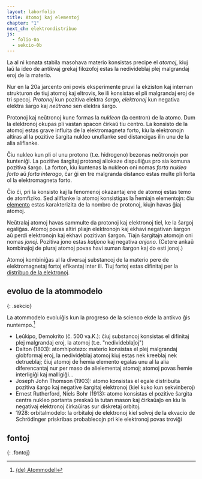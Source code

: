```yaml
---
layout: laborfolio
title: Atomoj kaj elementoj
chapter: "1"
next_ch: elektrondistribuo
js:
  - folio-0a
  - sekcio-0b
---
```


La al ni konata stabila masohava materio konsistas precipe el *atomoj*, kiuj laŭ la ideo de antikvaj grekaj filozofoj estas la nedivideblaj plej malgrandaj eroj de la materio.


Nur en la 20a jarcento oni povis eksperimente pruvi la ekziston kaj internan strukturon de tiuj atomoj kaj eltrovis, ke ili konsistas el pli malgrandaj eroj de tri specoj. *Protonoj* kun pozitiva elektra *ŝargo*, *elektronoj* kun negativa elektra ŝargo kaj *neŭtrono* sen elektra ŝargo. 

Protonoj kaj neŭtronoj kune formas la *nukleon* (la centron) de la atomo. Dum la elektronoj okupas pli vastan spacon ĉirkaŭ tiu centro. La konsisto de la atomoj estas grave influita de la elektromagneta forto, kiu la elektronojn altiras al la pozitive ŝargita nukleo unuflanke sed distancigas ilin unu de la alia aliflanke.

Ĉiu nukleo kun pli ol unu protono (t.e. hidrogeno) bezonas neŭtronojn por kunteniĝi. La pozitive ŝargitaj protonoj aliokaze dispuŝiĝus pro sia komuna pozitiva ŝargo. La forton, kiu kuntenas la nukleon oni nomas *forta nuklea forto* aŭ *forta interago*, ĉar ĝi en tre malgranda distanco estas multe pli forta ol la elektromagneta forto. 

Ĉio ĉi, pri la konsisto kaj la fenomenoj okazantaj ene de atomoj estas temo de atomfiziko. Sed aliflanke la atomoj konsistigas la ĥemiajn elementojn: ĉiu [elemento](perioda_sistemo) estas karakterizita de la nombro de protonoj, kiujn havas ĝiaj atomoj. 

Neŭtralaj atomoj havas sammulte da protonoj kaj elektronoj tiel, ke la ŝargoj egaliĝas. Atomoj povas altiri pliajn elektronojn kaj ekhavi negativan ŝargon aŭ perdi elektronojn kaj ekhavi pozitivan ŝargon. Tiajn ŝargitajn atomojn oni nomas *jonoj*. Pozitiva jono estas *katjono* kaj negativa *anjono*. (Cetere ankaŭ kombinaĵoj de pluraj atomoj povas havi suman ŝargon kaj do esti jonoj.)

Atomoj kombiniĝas al la diversaj substancoj de la materio pere de elektromagnetaj fortoj efikantaj inter ili. Tiuj fortoj estas difinitaj per la [distribuo de la elektronoj](elektrondistribuo).

## evoluo de la atommodelo
{: .sekcio}

La atommodelo evoluiĝis kun la progreso de la scienco ekde la antikvo ĝis nuntempo.[^C1]

- Leŭkipo, Demokrito (ĉ. 500 va.K.): ĉiuj substancoj konsistas el difinitaj plej malgrandaj eroj, la atomoj (t.e. "nedivideblaĵoj")
- Dalton (1803): atomhipotezo: materio konsistas el plej malgrandaj globformaj eroj, la nedivideblaj atomoj kiuj estas nek kreeblaj nek detrueblaj; ĉiuj atomoj de ĥemia elemento egalas unu al la alia diferencantaj nur per maso de alielementaj atomoj; atomoj povas ĥemie interligiĝi kaj malligiĝi...
- Joseph John Thomson (1903): atomo konsistas el egale distribuita pozitiva ŝargo kaj negative ŝargitaj elektronoj (kiel kuko kun sekvinberoj)
- Ernest Rutherford, Niels Bohr (1913): atomo konsistas el pozitive ŝargita centra nukleo portanta preskaŭ la tutan mason kaj ĉirkaŭaĵo en kiu la negativaj elektronoj ĉirkaŭiras sur diskretaj orbitoj.
- 1928: orbitalmodelo: la orbitaloj de elektronoj kiel solvoj de la ekvacio de Schrödinger priskribas probablecojn pri kie elektronoj povas troviĝi  


## fontoj
{: .fontoj}
[^C1]: [(de) Atommodell](https://www.chemie.de/lexikon/Atommodell.html#:~:text=Ein%20Atommodell%20ist%20ein%20Modell,erkl%C3%A4ren%2C%20wurden%20aber%20auch%20komplizierter.)




